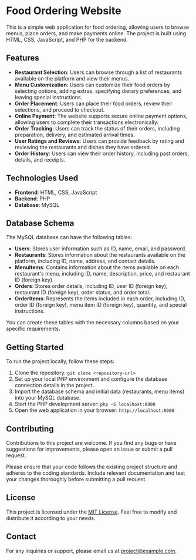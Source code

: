 # Food Ordering Website

This is a simple web application for food ordering, allowing users to browse menus, place orders, and make payments online. The project is built using HTML, CSS, JavaScript, and PHP for the backend.

## Features

- **Restaurant Selection**: Users can browse through a list of restaurants available on the platform and view their menus.
- **Menu Customization**: Users can customize their food orders by selecting options, adding extras, specifying dietary preferences, and leaving special instructions.
- **Order Placement**: Users can place their food orders, review their selections, and proceed to checkout.
- **Online Payment**: The website supports secure online payment options, allowing users to complete their transactions electronically.
- **Order Tracking**: Users can track the status of their orders, including preparation, delivery, and estimated arrival times.
- **User Ratings and Reviews**: Users can provide feedback by rating and reviewing the restaurants and dishes they have ordered.
- **Order History**: Users can view their order history, including past orders, details, and receipts.

## Technologies Used

- **Frontend**: HTML, CSS, JavaScript
- **Backend**: PHP
- **Database**: MySQL

## Database Schema

The MySQL database can have the following tables:

- **Users**: Stores user information such as ID, name, email, and password.
- **Restaurants**: Stores information about the restaurants available on the platform, including ID, name, address, and contact details.
- **MenuItems**: Contains information about the items available on each restaurant's menu, including ID, name, description, price, and restaurant ID (foreign key).
- **Orders**: Stores order details, including ID, user ID (foreign key), restaurant ID (foreign key), order status, and order total.
- **OrderItems**: Represents the items included in each order, including ID, order ID (foreign key), menu item ID (foreign key), quantity, and special instructions.

You can create these tables with the necessary columns based on your specific requirements.

## Getting Started

To run the project locally, follow these steps:

1. Clone the repository: `git clone <repository-url>`
2. Set up your local PHP environment and configure the database connection details in the project.
3. Import the database schema and initial data (restaurants, menu items) into your MySQL database.
4. Start the PHP development server: `php -S localhost:8000`
5. Open the web application in your browser: `http://localhost:8000`

## Contributing

Contributions to this project are welcome. If you find any bugs or have suggestions for improvements, please open an issue or submit a pull request.

Please ensure that your code follows the existing project structure and adheres to the coding standards. Include relevant documentation and test your changes thoroughly before submitting a pull request.

## License

This project is licensed under the [MIT License](LICENSE). Feel free to modify and distribute it according to your needs.

## Contact

For any inquiries or support, please email us at [project@example.com](mailto:project@example.com).
